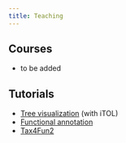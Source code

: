 ```yaml
---
title: Teaching
---
```



## Courses

+ to be added


## Tutorials

+ [Tree visualization](https://github.com/songweizhi/BioSAK/tree/master/BioSAK_tutorial/Demo_tree_visualization_with_iTol) (with iTOL)
+ [Functional annotation](https://github.com/songweizhi/BioSAK/tree/master/BioSAK_tutorial/Demo_functional_annotation)
+ [Tax4Fun2](https://github.com/songweizhi/Tax4Fun2_short_tutorial)

